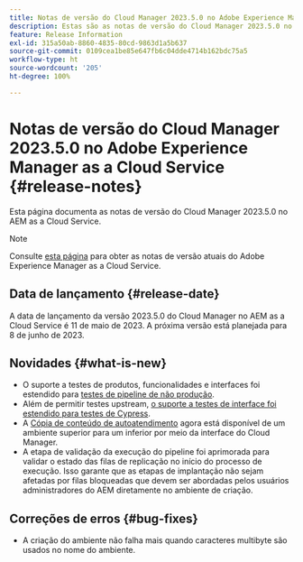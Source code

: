 ```yaml
---
title: Notas de versão do Cloud Manager 2023.5.0 no Adobe Experience Manager as a Cloud Service
description: Estas são as notas de versão do Cloud Manager 2023.5.0 no AEM as a Cloud Service.
feature: Release Information
exl-id: 315a50ab-8860-4835-80cd-9863d1a5b637
source-git-commit: 0109cea1be85e647fb6c04dde4714b162bdc75a5
workflow-type: ht
source-wordcount: '205'
ht-degree: 100%

---
```


# Notas de versão do Cloud Manager 2023.5.0 no Adobe Experience Manager as a Cloud Service {#release-notes}

Esta página documenta as notas de versão do Cloud Manager 2023.5.0 no AEM as a Cloud Service.

>[!NOTE]
>
>Consulte [esta página](/help/release-notes/release-notes-cloud/release-notes-current.md) para obter as notas de versão atuais do Adobe Experience Manager as a Cloud Service.

## Data de lançamento {#release-date}

A data de lançamento da versão 2023.5.0 do Cloud Manager no AEM as a Cloud Service é 11 de maio de 2023. A próxima versão está planejada para 8 de junho de 2023.

## Novidades {#what-is-new}

* O suporte a testes de produtos, funcionalidades e interfaces foi estendido para [testes de pipeline de não produção](/help/implementing/cloud-manager/configuring-pipelines/configuring-non-production-pipelines.md).
* Além de permitir testes upstream, [o suporte a testes de interface foi estendido para testes de Cypress](/help/implementing/cloud-manager/ui-testing.md).
* A [Cópia de conteúdo de autoatendimento](/help/implementing/developing/tools/content-copy.md) agora está disponível de um ambiente superior para um inferior por meio da interface do Cloud Manager.
* A etapa de validação da execução do pipeline foi aprimorada para validar o estado das filas de replicação no início do processo de execução. Isso garante que as etapas de implantação não sejam afetadas por filas bloqueadas que devem ser abordadas pelos usuários administradores do AEM diretamente no ambiente de criação.

## Correções de erros {#bug-fixes}

* A criação do ambiente não falha mais quando caracteres multibyte são usados no nome do ambiente.

